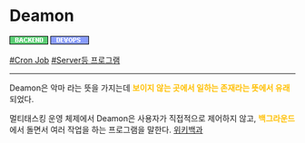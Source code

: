 # Deamon

![Backend](../../2TAT1C/Label_Backend.png)
![Devops](../../2TAT1C/Label_Devops.png)

<a href="https://www.google.com/search?q=Cron+Job+%EC%9D%B4%EB%9E%80&oq=Cron+Job+%EC%9D%B4%EB%9E%80&aqs=chrome..69i57j0i457j0l5j69i61.1455j0j1&sourceid=chrome&ie=UTF-8">#Cron Job</a> 
<a href="https://www.google.com/search?sxsrf=ALeKk03rHsBG4KG_E0ZnS74kTiUGZZ30wQ%3A1604558705345&ei=cZ-jX_jYFPGtmAWvnZrwCQ&q=daemon+%EC%9C%BC%EB%A1%9C+%EC%8B%A4%ED%96%89%EC%8B%9C%ED%82%A4%EA%B8%B0&oq=daemon+%EC%9C%BC%EB%A1%9C+%EC%8B%A4%ED%96%89%EC%8B%9C%ED%82%A4%EA%B8%B0&gs_lcp=CgZwc3ktYWIQAzoECAAQR1D-pgFYnrIBYIq0AWgAcAd4AIABeYgB1AKSAQMwLjOYAQCgAQGqAQdnd3Mtd2l6yAEIwAEB&sclient=psy-ab&ved=0ahUKEwi41Zz95ursAhXxFqYKHa-OBp4Q4dUDCA0&uact=5">#Server등 프로그램</a>

---

Deamon은 악마 라는 뜻을 가지는데 <span style="color:#FFBF00; font-weight:bold;">보이지 않는 곳에서 일하는 존재라는 뜻에서 유래</span>되었다.

멀티태스킹 운영 체제에서 Deamon은 사용자가 직접적으로 제어하지 않고, <span style="color:#FFBF00; font-weight:bold;">백그라운드</span>에서 돌면서 여러 작업을 하는 프로그램을 말한다.
<a href="https://ko.wikipedia.org/wiki/%EB%8D%B0%EB%AA%AC_(%EC%BB%B4%ED%93%A8%ED%8C%85">위키백과</a>
